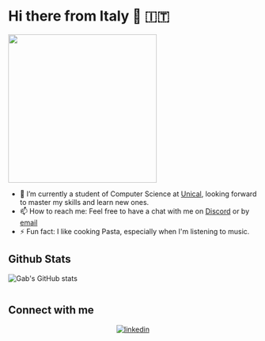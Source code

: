 # Hi there from Italy 👋 :it:

<img src="https://media.tenor.com/qLPr-ts8xkIAAAAM/hasbulla.gif" alt="" width="300"/>

- 🌱 I’m currently a student of Computer Science at [Unical](https://corsi.unical.it/lt-lmcu/informatica/), looking forward to master my skills and learn new ones.
- 📫 How to reach me: Feel free to have a chat with me on [Discord](https://discord.com/channels/@me/481005067990990849/) or by [email](mailto:gabriele.grillo.2003@gmail.com)
- ⚡ Fun fact: I like cooking Pasta, especially when I'm listening to music.


## Github Stats  

![Gab's GitHub stats](https://github-readme-stats.vercel.app/api?username=gabrielegrillo&count_private=true&theme=dark&show_icons=true)


<img src="https://komarev.com/ghpvc/?username=gabrielegrillo&style=flat-square&color=blue" alt=""/>


<br/>  


## Connect with me  
<div align="center">
<a href="https://linkedin.com/in/gabrielegrillo03" target="_blank">
<img src=https://img.shields.io/badge/linkedin-%231E77B5.svg?&style=for-the-badge&logo=linkedin&logoColor=white alt=linkedin style="margin-bottom: 5px;" />
</a>  
</div>  
  

<br/>  
